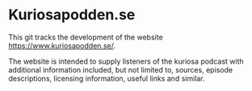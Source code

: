 # Kuriosapodden.se

This git tracks the development of the website https://www.kuriosapodden.se/.

The website is intended to supply listeners of the kuriosa podcast with additional information included, but not limited to, sources, episode descriptions, licensing information, useful links and similar.
